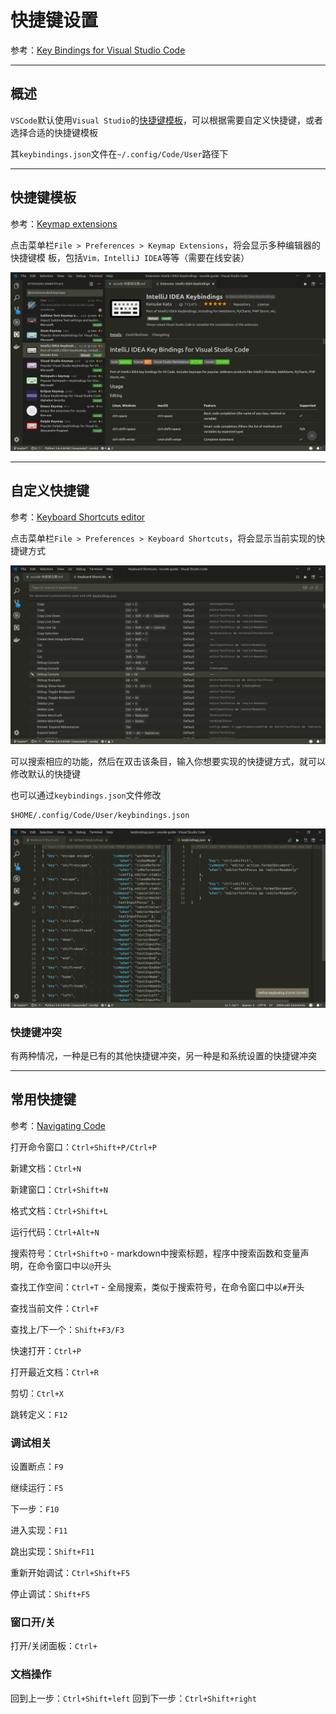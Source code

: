 # 快捷键设置

参考：[Key Bindings for Visual Studio Code](https://code.visualstudio.com/docs/getstarted/keybindings)

---

## 概述

`VSCode`默认使用`Visual Studio`的[快捷键模板](https://github.com/zjZSTU/vscode-guide/blob/master/docs/source/ref/keyboard-shortcuts-windows.pdf)，可以根据需要自定义快捷键，或者选择合适的快捷键模板

其`keybindings.json`文件在`~/.config/Code/User`路径下

---

## 快捷键模板

参考：[Keymap extensions](https://code.visualstudio.com/docs/getstarted/keybindings#_keymap-extensions)

点击菜单栏`File > Preferences > Keymap Extensions`，将会显示多种编辑器的快捷键模
板，包括`Vim，IntelliJ IDEA`等等（需要在线安装）

![](./imgs/keymaps.png)

---

## 自定义快捷键

参考：[Keyboard Shortcuts editor](https://code.visualstudio.com/docs/getstarted/keybindings#_keyboard-shortcuts-editor)

点击菜单栏`File > Preferences > Keyboard Shortcuts`，将会显示当前实现的快捷键方式

![](./imgs/shortcuts.png)

可以搜索相应的功能，然后在双击该条目，输入你想要实现的快捷键方式，就可以修改默认的快捷键

也可以通过`keybindings.json`文件修改

    $HOME/.config/Code/User/keybindings.json

![](./imgs/keybindings.png)

### 快捷键冲突

有两种情况，一种是已有的其他快捷键冲突，另一种是和系统设置的快捷键冲突

---

## 常用快捷键

参考：[Navigating Code](https://code.visualstudio.com/docs/languages/cpp#_navigating-code)

打开命令窗口：`Ctrl+Shift+P/Ctrl+P`

新建文档：`Ctrl+N`

新建窗口：`Ctrl+Shift+N`

格式文档：`Ctrl+Shift+L`

运行代码：`Ctrl+Alt+N`

搜索符号：`Ctrl+Shift+O` - markdown中搜索标题，程序中搜索函数和变量声明，在命令窗口中以`@`开头

查找工作空间：`Ctrl+T` - 全局搜索，类似于搜索符号，在命令窗口中以`#`开头

查找当前文件：`Ctrl+F`

查找上/下一个：`Shift+F3/F3`

快速打开：`Ctrl+P`

打开最近文档：`Ctrl+R`

剪切：`Ctrl+X`

跳转定义：`F12`

### 调试相关

设置断点：`F9`

继续运行：`F5`

下一步：`F10`

进入实现：`F11`

跳出实现：`Shift+F11`

重新开始调试：`Ctrl+Shift+F5`

停止调试：`Shift+F5`

### 窗口开/关

打开/关闭面板：`Ctrl+`

### 文档操作

回到上一步：`Ctrl+Shift+left`
回到下一步：`Ctrl+Shift+right`
